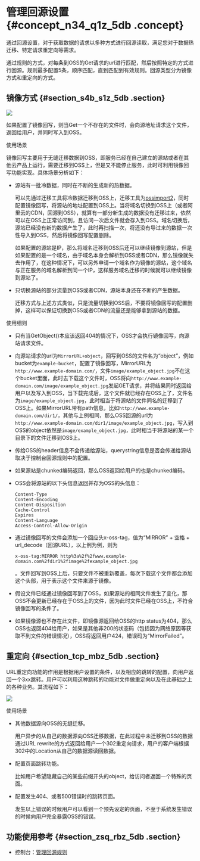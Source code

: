 # 管理回源设置 {#concept_n34_q1z_5db .concept}

通过回源设置，对于获取数据的请求以多种方式进行回源读取，满足您对于数据热迁移、特定请求重定向等需求。

通过规则的方式，对每条到OSS的Get请求的url进行匹配，然后按照特定的方式进行回源。规则最多配置5条，顺序匹配，直到匹配到有效规则。回源类型分为镜像方式和重定向的方式。

## 镜像方式 {#section_s4b_s1z_5db .section}

![](http://static-aliyun-doc.oss-cn-hangzhou.aliyuncs.com/assets/img/4379/1580_zh-CN.png)

如果配置了镜像回写，则当Get一个不存在的文件时，会向源地址请求这个文件，返回给用户，并同时写入到OSS。

使用场景

镜像回写主要用于无缝迁移数据到OSS，即服务已经在自己建立的源站或者在其他云产品上运行，需要迁移到OSS上，但是又不能停止服务，此时可利用镜像回写功能实现。具体场景分析如下：

-   源站有一批冷数据，同时在不断的生成新的热数据。

    可以先通过迁移工具将冷数据迁移到OSS上，迁移工具为[ossimport2](../intl.zh-CN/常用工具/ossimport/说明及配置.md#)，同时配置镜像回写，将源站的地址配置到OSS上。当将域名切换到OSS上（或者阿里云的CDN，回源到OSS），就算有一部分新生成的数据没有迁移过来，依然可以在OSS上正常访问到，且访问一次后文件就会存入到OSS。域名切换后，源站已经没有新的数据产生了，此时再扫描一次，将还没有导过来的数据一次性导入到OSS，然后将镜像回写配置删除。

    如果配置的源站是IP，那么将域名迁移到OSS后还可以继续镜像到源站，但是如果配置的是一个域名，由于域名本身会解析到OSS或者CDN，那么镜像就失去作用了，在这种情况下，可以另外申请一个域名作为镜像的源站，这个域名与正在服务的域名解析到同一个IP，这样服务域名迁移的时候就可以继续镜像到源站了。

-   只切换源站的部分流量到OSS或者CDN，源站本身还在不断的产生数据。

    迁移方式与上述方式类似，只是流量切换到OSS后，不要将镜像回写的配置删掉，这样可以保证切换到OSS或者CDN的流量还是能够拿到源站的数据。


使用细则

-   只有当GetObject\(\)本应该返回404的情况下，OSS才会执行镜像回写，向源站请求文件。
-   向源站请求的url为`MirrorURL+object`，回写到OSS的文件名为“object”，例如bucket为`example-bucket`，配置了镜像回写，MirrorURL为`http://www.example-domain.com/`，文件`image/example_object.jpg`不在这个bucket里面，此时去下载这个文件时，OSS将向`http://www.example-domain.com/image/example_object.jpg`发起GET请求，并将结果同时返回给用户以及写入到OSS，当下载完成后，这个文件就已经存在OSS上了，文件名为`image/example_object.jpg`，此时相当于将源站的文件同名的迁移到了OSS上。如果MirrorURL带有path信息，比如`http://www.example-domain.com/dir1/`，其他与上例相同，那么OSS回源的url为`http://www.example-domain.com/dir1/image/example_object.jpg`，写入到OSS的object依然是`image/example_object.jpg`，此时相当于将源站的某一个目录下的文件迁移到OSS上。
-   传给OSS的header信息不会传递给源站，querystring信息是否会传递给源站取决于控制台回源规则中的配置。
-   如果源站是chunked编码返回，那么OSS返回给用户的也是chunked编码。
-   OSS会将源站的以下头信息返回并存为OSS的头信息：

    ```
    Content-Type
    Content-Encoding
    Content-Disposition
    Cache-Control
    Expires
    Content-Language
    Access-Control-Allow-Origin
    ```

-   通过镜像回写的文件会添加一个回应头x-oss-tag，值为“MIRROR” + 空格 + url\_decode（回源URL），以上例为例，则为

    ```
    x-oss-tag:MIRROR http%3a%2f%2fwww.example-domain.com%2fdir1%2fimage%2fexample_object.jpg
    ```

    。文件回写到OSS上后，只要文件不被重新覆盖，每次下载这个文件都会添加这个头部，用于表示这个文件来源于镜像。

-   假设文件已经通过镜像回写到了OSS，如果源站的相同文件发生了变化，那OSS不会更新已经存在于OSS上的文件，因为此时文件已经在OSS上，不符合镜像回写的条件了。
-   如果镜像源也不存在此文件，即镜像源返回给OSS的http status为404，那么OSS也返回404给用户，如果是其他非200的状态码（包括因为网络原因等获取不到文件的错误情况），OSS将返回用户424，错误码为“MirrorFailed”。

## 重定向 {#section_tcp_mbz_5db .section}

URL重定向功能的作用是根据用户设置的条件，以及相应的跳转的配置，向用户返回一个3xx跳转。用户可以利用这种跳转的功能对文件做重定向以及在此基础之上的各种业务。其流程如下：

![](http://static-aliyun-doc.oss-cn-hangzhou.aliyuncs.com/assets/img/4379/1591_zh-CN.png)

使用场景

-   其他数据源向OSS的无缝迁移。

    用户异步的从自己的数据源向OSS迁移数据，在此过程中未迁移到OSS的数据通过URL rewrite的方式返回给用户一个302重定向请求，用户的客户端根据302中的Location从自己的数据源读回数据。

-   配置页面跳转功能。

    比如用户希望隐藏自己的某些前缀开头的object，给访问者返回一个特殊的页面。

-   配置发生404、或者500错误时的跳转页面。

    发生以上错误的时候用户可以看到一个预先设定的页面，不至于系统发生错误的时候向用户完全暴露OSS的错误。


## 功能使用参考 {#section_zsq_rbz_5db .section}

-   控制台：[管理回源规则](../intl.zh-CN/控制台用户指南/管理存储空间/设置回源规则.md#)

